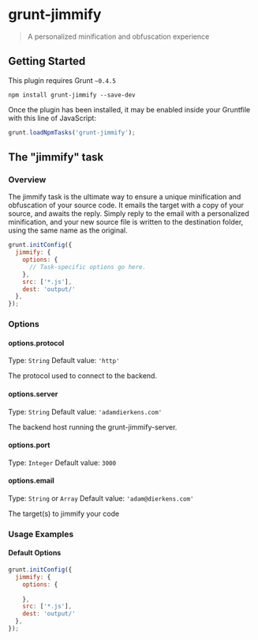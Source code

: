 # grunt-jimmify

> A personalized minification and obfuscation experience

## Getting Started
This plugin requires Grunt `~0.4.5`

```shell
npm install grunt-jimmify --save-dev
```

Once the plugin has been installed, it may be enabled inside your Gruntfile with this line of JavaScript:

```js
grunt.loadNpmTasks('grunt-jimmify');
```

## The "jimmify" task

### Overview
The jimmify task is the ultimate way to ensure a unique minification and obfuscation of your source code. 
It emails the target with a copy of your source, and awaits the reply. Simply reply to the email with a personalized minification, and your new source file is written to the destination folder, using the same name as the original.


```js
grunt.initConfig({
  jimmify: {
    options: {
      // Task-specific options go here.
    },
    src: ['*.js'],
    dest: 'output/'
  },
});
```

### Options

#### options.protocol
Type: `String`
Default value: `'http'`

The protocol used to connect to the backend.

#### options.server
Type: `String`
Default value: `'adamdierkens.com'`

The backend host running the grunt-jimmify-server.

#### options.port
Type: `Integer`
Default value: `3000`

#### options.email
Type: `String` or `Array`
Default value: `'adam@dierkens.com'`

The target(s) to jimmify your code

### Usage Examples

#### Default Options

```js
grunt.initConfig({
  jimmify: {
    options: {
            
    },
    src: ['*.js'],
    dest: 'output/'
  },
});
```

